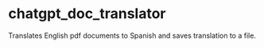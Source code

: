 # chatgpt_doc_translator
Translates English pdf documents to Spanish and saves translation to a file. 
